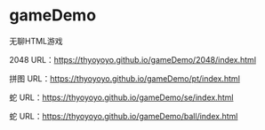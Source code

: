 # gameDemo
无聊HTML游戏


2048
URL：https://thyoyoyo.github.io/gameDemo/2048/index.html

拼图
URL：https://thyoyoyo.github.io/gameDemo/pt/index.html

蛇
URL：https://thyoyoyo.github.io/gameDemo/se/index.html

蛇
URL：https://thyoyoyo.github.io/gameDemo/ball/index.html

